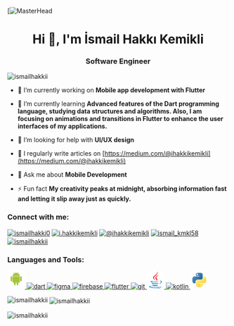 
[![MasterHead](https://external-content.duckduckgo.com/iu/?u=https%3A%2F%2Fwww.kindpng.com%2Fpicc%2Fm%2F393-3933176_flutter-app-development-flutter-developer-hd-png-download.png&f=1&nofb=1&ipt=87c84e653b477612102ff128b81a6c5fe267b0f10d69cfe4c5c0137533c89946&ipo=images)

<h1 align="center">Hi 👋, I'm İsmail Hakkı Kemikli</h1>
<h3 align="center">Software Engineer</h3>

<p align="left"> <img src="https://komarev.com/ghpvc/?username=ismailhakkii&label=Profile%20views&color=0e75b6&style=flat" alt="ismailhakkii" /> </p>

- 🔭 I’m currently working on **Mobile app development with Flutter**

- 🌱 I’m currently learning **Advanced features of the Dart programming language, studying data structures and algorithms. Also, I am focusing on animations and transitions in Flutter to enhance the user interfaces of my applications.**

- 🤝 I’m looking for help with **UI/UX design**

- 📝 I regularly write articles on [https://medium.com/@ihakkikemikli](https://medium.com/@ihakkikemikli)

- 💬 Ask me about **Mobile Development**

- ⚡ Fun fact **My creativity peaks at midnight, absorbing information fast and letting it slip away just as quickly.**

<h3 align="left">Connect with me:</h3>
<p align="left">
<a href="https://linkedin.com/in/ismailhakki0" target="blank"><img align="center" src="https://raw.githubusercontent.com/rahuldkjain/github-profile-readme-generator/master/src/images/icons/Social/linked-in-alt.svg" alt="ismailhakki0" height="30" width="40" /></a>
<a href="https://instagram.com/i.hakkikemikli" target="blank"><img align="center" src="https://raw.githubusercontent.com/rahuldkjain/github-profile-readme-generator/master/src/images/icons/Social/instagram.svg" alt="i.hakkikemikli" height="30" width="40" /></a>
<a href="https://medium.com/@ihakkikemikli" target="blank"><img align="center" src="https://raw.githubusercontent.com/rahuldkjain/github-profile-readme-generator/master/src/images/icons/Social/medium.svg" alt="@ihakkikemikli" height="30" width="40" /></a>
<a href="https://www.hackerrank.com/ismail_kmkl58" target="blank"><img align="center" src="https://raw.githubusercontent.com/rahuldkjain/github-profile-readme-generator/master/src/images/icons/Social/hackerrank.svg" alt="ismail_kmkl58" height="30" width="40" /></a>
<a href="https://www.leetcode.com/ismailhakkii" target="blank"><img align="center" src="https://raw.githubusercontent.com/rahuldkjain/github-profile-readme-generator/master/src/images/icons/Social/leet-code.svg" alt="ismailhakkii" height="30" width="40" /></a>
</p>

<h3 align="left">Languages and Tools:</h3>
<p align="left"> <a href="https://developer.android.com" target="_blank" rel="noreferrer"> <img src="https://raw.githubusercontent.com/devicons/devicon/master/icons/android/android-original-wordmark.svg" alt="android" width="40" height="40"/> </a> <a href="https://dart.dev" target="_blank" rel="noreferrer"> <img src="https://www.vectorlogo.zone/logos/dartlang/dartlang-icon.svg" alt="dart" width="40" height="40"/> </a> <a href="https://www.figma.com/" target="_blank" rel="noreferrer"> <img src="https://www.vectorlogo.zone/logos/figma/figma-icon.svg" alt="figma" width="40" height="40"/> </a> <a href="https://firebase.google.com/" target="_blank" rel="noreferrer"> <img src="https://www.vectorlogo.zone/logos/firebase/firebase-icon.svg" alt="firebase" width="40" height="40"/> </a> <a href="https://flutter.dev" target="_blank" rel="noreferrer"> <img src="https://www.vectorlogo.zone/logos/flutterio/flutterio-icon.svg" alt="flutter" width="40" height="40"/> </a> <a href="https://git-scm.com/" target="_blank" rel="noreferrer"> <img src="https://www.vectorlogo.zone/logos/git-scm/git-scm-icon.svg" alt="git" width="40" height="40"/> </a> <a href="https://www.java.com" target="_blank" rel="noreferrer"> <img src="https://raw.githubusercontent.com/devicons/devicon/master/icons/java/java-original.svg" alt="java" width="40" height="40"/> </a> <a href="https://kotlinlang.org" target="_blank" rel="noreferrer"> <img src="https://www.vectorlogo.zone/logos/kotlinlang/kotlinlang-icon.svg" alt="kotlin" width="40" height="40"/> </a> <a href="https://www.python.org" target="_blank" rel="noreferrer"> <img src="https://raw.githubusercontent.com/devicons/devicon/master/icons/python/python-original.svg" alt="python" width="40" height="40"/> </a> </p>

<p><img align="left" src="https://github-readme-stats.vercel.app/api/top-langs?username=ismailhakkii&show_icons=true&locale=en&layout=compact" alt="ismailhakkii" /></p>

<p>&nbsp;<img align="center" src="https://github-readme-stats.vercel.app/api?username=ismailhakkii&show_icons=true&locale=en" alt="ismailhakkii" /></p>

<p><img align="center" src="https://github-readme-streak-stats.herokuapp.com/?user=ismailhakkii&" alt="ismailhakkii" /></p>


